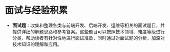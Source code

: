 # 面试与经验积累

- **面试题**：收集和整理各类与前端开发、后端开发、运维等相关的面试题目，并提供详细的解题思路和参考答案。这些题目可以按照技术领域、难度等级进行分类，帮助读者有针对性地进行面试准备，同时通过对面试题的分析，加深对技术知识的理解和应用。
